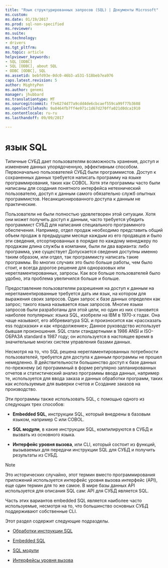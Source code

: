 ```yaml
---
title: "Язык структурированных запросов (SQL) | Документы Microsoft"
ms.custom: 
ms.date: 01/19/2017
ms.prod: sql-non-specified
ms.reviewer: 
ms.suite: 
ms.technology:
- drivers
ms.tgt_pltfrm: 
ms.topic: article
helpviewer_keywords:
- SQL [ODBC]
- SQL [ODBC], about SQL
- ODBC [ODBC], SQL
ms.assetid: bebfd93e-0dc0-46b3-a531-518beb7ea976
caps.latest.revision: 5
author: MightyPen
ms.author: genemi
manager: jhubbard
ms.translationtype: MT
ms.sourcegitcommit: f7e6274d77a9cdd4de6cbcaef559ca99f77b3608
ms.openlocfilehash: 9a8464fb7ff4e971c1d67d270ffa021d0dca1910
ms.contentlocale: ru-ru
ms.lasthandoff: 09/09/2017

---
```

# <a name="structured-query-language-sql"></a>язык SQL
Типичные СУБД дает пользователям возможность хранения, доступ и изменение данных упорядоченную, эффективным способом. Первоначально пользователей СУБД были программистов. Доступ к сохраненных данных требуется написать программу на языке программирования, таких как COBOL. Хотя эти программы часто были написаны для создания понятного интерфейса нетехнический пользователю, доступ к данным самого обязательно служб опытных программистов. Несанкционированного доступа к данным не практические.  
  
 Пользователи не были полностью удовлетворен этой ситуации. Хотя они может получить доступ к данным, часто требуется убедить программист СУБД для написания специального программного обеспечения. Например, отдел продаж необходимо представить общий объем продаж в предыдущем месяце каждым из его продавцов и было эти сведения, отсортированных в порядке по каждому менеджеру по продажам длина службы в компании, были ли два варианта: либо программа, уже существует Допускается сведения доступны именно таким образом, или отдел, так программисту написать такие программы. Во многих случаях это было больше работы, чем было стоит, и всегда дорогое решение для одноразовых или нерегламентированных, запросы. Как все больше пользователей было удобно, эта проблема увеличился больше и больше.  
  
 Предоставление пользователям разрешения на доступ к данным на нерегламентированные требуется дать им язык, на котором для выражения своих запросов. Один запрос к базе данных определен как запрос; такого языка называется язык запросов. Многие языки запросов были разработаны для этой цели, но один из них становится наиболее популярных: языка SQL, изобрели на IBM в 1970-х годах. Она чаще называют, его аббревиатура SQL и произносится как «рассказать ess подсказки» и как «продолжение»; Данное руководство использует бывшая произношения. SQL стали стандартными в 1986 ANSI и ISO-ОБРАЗА standard в 1987 году; он используется в настоящее время в значительные многих систем управления базами данных.  
  
 Несмотря на то, что SQL решена нерегламентированных потребности пользователей, требуется для доступа к данным программы не прошел немедленно. В действительности большинство доступ к базе данных по-прежнему (и) программный в форме регулярно запланированных отчетов и статистический анализ программы ввода данных, например те, используется для ввода заказа и данных обработки программ, таких как используемые для выверки счетов и Создание заказов на производство.  
  
 Эти программы также использовать SQL, с помощью одного из следующих трех способов:  
  
-   **Embedded SQL**, инструкции SQL, который внедрены в базовым языком, например C или COBOL.  
  
-   **SQL модули**, в какие инструкции SQL, компилируются в СУБД и вызвать из основного языка.  
  
-   **Интерфейс уровня вызова**, или CLI, который состоит из функций, вызываемых для передачи инструкции SQL для СУБД и получить результаты из СУБД.  
  
> [!NOTE]  
>  Это исторических случайно, этот термин вместо программирования приложений используется интерфейс уровня вызова интерфейс (API), еще один термин для то же самое. В мире базы данных API используется для описания SQL сам: API для СУБД является SQL.  
  
 Часть этих вариантов embedded SQL является наиболее часто используемые, несмотря на то, что большинство основных СУБД поддерживают собственные CLI.  
  
 Этот раздел содержит следующие подразделы.  
  
-   [Обработки инструкции SQL](../../odbc/reference/processing-a-sql-statement.md)  
  
-   [Embedded SQL](../../odbc/reference/embedded-sql.md)  
  
-   [SQL модули](../../odbc/reference/sql-modules.md)  
  
-   [Интерфейсы уровня вызова](../../odbc/reference/call-level-interfaces.md)
